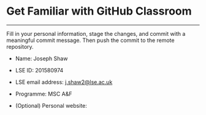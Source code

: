# Get Familiar with GitHub Classroom
---

Fill in your personal information, stage the changes, and commit with a meaningful commit message.  Then push the commit to the remote repository.

* Name: Joseph Shaw

* LSE ID: 201580974

* LSE email address: j.shaw2@lse.ac.uk

* Programme: MSC A&F

* (Optional) Personal website:

